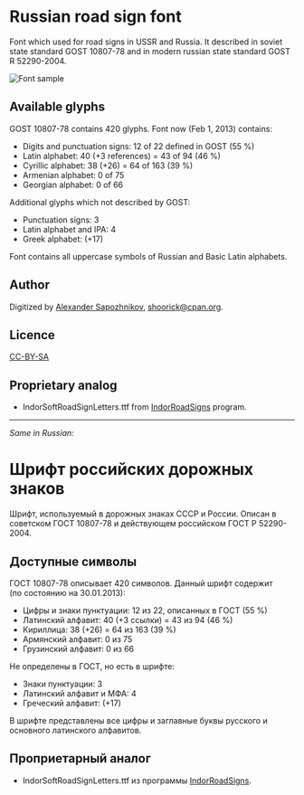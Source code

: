 Russian road sign font
======================

Font which used for road signs in USSR and Russia.
It described in soviet state standard GOST 10807-78 and in modern russian state standard GOST R 52290-2004.

![Font sample](http://habrastorage.org/storage2/fb7/716/823/fb771682308a41efbfd9082e7633f7e2.png)

Available glyphs
----------------

GOST 10807-78 contains 420 glyphs. Font now (Feb 1, 2013) contains:

* Digits and punctuation signs: 12 of 22 defined in GOST (55 %)
* Latin alphabet: 40 (+3 references) = 43 of 94 (46 %)
* Cyrillic alphabet: 38 (+26) = 64 of 163 (39 %)
* Armenian alphabet: 0 of 75
* Georgian alphabet: 0 of 66

Additional glyphs which not described by GOST:

* Punctuation signs: 3
* Latin alphabet and IPA: 4
* Greek alphabet: (+17)

Font contains all uppercase symbols of Russian and Basic Latin alphabets.

Author
------

Digitized by [Alexander Sapozhnikov](http://shoorick.ru/), <shoorick@cpan.org>.

Licence
-------

[CC-BY-SA](http://creativecommons.org/licenses/by-sa/3.0/)

Proprietary analog
------------------

* IndorSoftRoadSignLetters.ttf from [IndorRoadSigns](http://www.indorsoft.ru/products/roadsigns/) program.

--------------------------------------------------
_Same in Russian:_

Шрифт российских дорожных знаков
================================

Шрифт, используемый в дорожных знаках СССР и России.
Описан в советском ГОСТ 10807-78 и действующем российском ГОСТ Р 52290-2004.

Доступные символы
----------------

ГОСТ 10807-78 описывает 420 символов. Данный шрифт содержит (по состоянию на 30.01.2013):

* Цифры и знаки пунктуации: 12 из 22, описанных в ГОСТ (55 %)
* Латинский алфавит: 40 (+3 ссылки) = 43 из 94 (46 %)
* Кириллица: 38 (+26) = 64 из 163 (39 %)
* Армянский алфавит: 0 из 75
* Грузинский алфавит: 0 из 66

Не определены в ГОСТ, но есть в шрифте:

* Знаки пунктуации: 3
* Латинский алфавит и МФА: 4
* Греческий алфавит: (+17)

В шрифте представлены все цифры и заглавные буквы русского и основного латинского алфавитов.

Проприетарный аналог
--------------------

* IndorSoftRoadSignLetters.ttf из программы [IndorRoadSigns](http://www.indorsoft.ru/products/roadsigns/).
